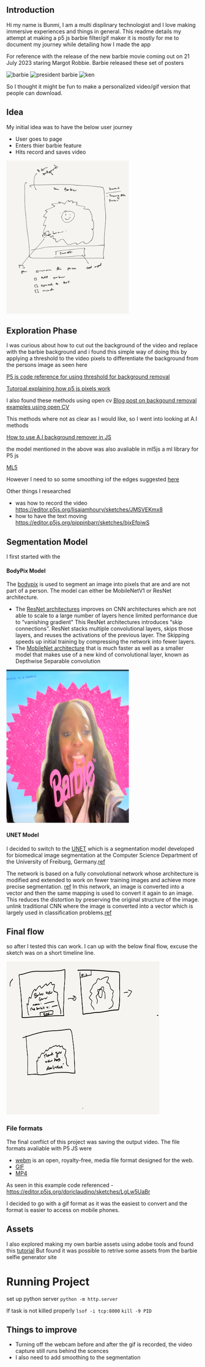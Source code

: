 ## Introduction 

Hi my name is Bunmi, I am a multi displinary technologist and I love making immersive experiences and things in general. 
This readme details my attempt at making a p5 js barbie filter/gif maker 
it is mostly for me to document my journey while detailing how I made the app 

For reference with the release of the new barbie movie coming out on  21 July 2023 staring Margot Robbie. Barbie released 
these set of posters

![barbie](https://deadline.com/wp-content/uploads/2023/04/barbie-BARBIE_Character_MARGOT_InstaVert_1638x2048_DOM_rgb.jpg?w=320)
![president barbie](https://deadline.com/wp-content/uploads/2023/04/barbie-BARBIE_Character_ISSA_InstaVert_1638x2048_DOM_rgb.jpg?w=320)
![ken](https://deadline.com/wp-content/uploads/2023/04/barbie-BARBIE_Character_RYAN_InstaVert_1638x2048_DOM_rgb.jpg?w=320)

So I thought it might be fun to make a personalized video/gif version that people can download. 


## Idea

My initial idea was to have the below user journey
- User goes to page
- Enters thier barbie feature 
- Hits record and saves video
  
<img src="img/initial_idea.jpg" alt="idea sketch 1" width="320" height="400">

[//]: # (![idea sketch 1]&#40;img/initial_idea.jpg&#41;)


## Exploration Phase

I was curious about how to cut out the background of the video and replace with the barbie background and i found this simple way of doing this 
by applying a threshold to the video pixels to differentiate the background from the persons image as seen here 

[P5 js code reference for using threshold for background removal](https://editor.p5js.org/lisajamhoury/sketches/zdx7KtsTM)

[Tutoroal explaining how p5 js pixels work](https://idmnyu.github.io/p5.js-image/Filters/index.html)

I also found these methods using open cv 
[Blog post on backgound removal examples using open CV](https://www.freedomvc.com/index.php/2022/01/17/basic-background-remover-with-opencv/#:~:text=Background%20Remover%20with%20OpenCV%20%E2%80%93%20Method%201&text=Perform%20Gaussian%20Blur%20to%20remove,a%20mask%20of%20the%20foreground)

This methods where not as clear as I would like, so I went into looking at A.I methods

[How to use A.I background remover in JS](https://michael-holstein.medium.com/remove-background-from-person-by-using-ai-and-javascript-eb85674f9e8d)

the model mentioned in the above was also avaliable in ml5js a ml library for P5 js

[ML5](https://ml5js.org/community/)

However I need to so some smoothing iof the edges suggested [here](https://v-hramchenko.medium.com/how-to-cut-out-a-person-in-an-image-with-open-source-projects-e5e7f8798d5c)

Other things I researched 
- was how to record the video
https://editor.p5js.org/lisajamhoury/sketches/JMSVEKmx8
- how to have the text moving
https://editor.p5js.org/pippinbarr/sketches/bjxEfpiwS


## Segmentation Model

I first started with the 

#### BodyPix Model
The [bodypix](https://npm.io/package/@tensorflow-models/body-pix) is used to segment an image into pixels that are and are not part of a person. 
The model can either be MobileNetV1 or ResNet architecture.  
- The [ResNet architectures](https://datagen.tech/guides/computer-vision/resnet/) improves on CNN architectures which are not able to scale to a large number of layers hence limited performance due to “vanishing gradient"
This ResNet architectures introduces “skip connections”. ResNet stacks multiple convolutional layers, skips those layers, and reuses the activations of the previous layer. 
The Skipping speeds up initial training by compressing the network into fewer layers.
- The [MobileNet architecture](https://towardsdatascience.com/understanding-depthwise-separable-convolutions-and-the-efficiency-of-mobilenets-6de3d6b62503#:~:text=Introduction%3A,known%20as%20Depthwise%20Separable%20convolution.) that is much faster as well as a smaller model that makes use of a new kind of convolutional layer, known as Depthwise Separable convolution

[//]: # (![body pix model result]&#40;img/bodypix_result.jpeg&#41;)
<img src="img/bodypix_result.jpeg" alt="body pix model result" width="320" height="400">

#### UNET Model
I decided to switch to the [UNET](https://learn.ml5js.org/#/reference/unet) which is a segmentation model  developed for biomedical image segmentation at the Computer Science Department of the University of Freiburg, Germany.[ref](https://towardsdatascience.com/unet-line-by-line-explanation-9b191c76baf5)

The network is based on a fully convolutional network whose architecture is modified and extended to work on fewer training images and achieve more precise segmentation. [ref](https://medium.com/@CereLabs/understanding-u-net-architecture-for-image-segmentation-74bef8caefee) 
In this network, an image is converted into a vector and then the same mapping is used to convert it again to an image. This reduces the distortion by preserving the original structure of the image. 
unlink traditional CNN where the image is converted into a vector which is largely used in classification problems.[ref](https://aditi-mittal.medium.com/introduction-to-u-net-and-res-net-for-image-segmentation-9afcb432ee2f#:~:text=In%20CNN%2C%20the%20image%20is,original%20structure%20of%20the%20image.)



## Final flow 
so after I tested this can work. I  can up with the below final flow, excuse the sketch was on a short timeline line.

[//]: # (![Final flow sketch]&#40;img/Final_flow_sketch.png&#41;)

<img src="img/Final_flow_sketch.png" alt="Final flow sketch" width="400" height="400">



### File formats

The final conflict of this project was saving the output video. The file formats avaliable with P5 JS were 
- [webm](https://www.webmproject.org/about/) is an open, royalty-free, media file format designed for the web.
- [GIF](https://en.wikipedia.org/wiki/GIF)
- [MP4](https://en.wikipedia.org/wiki/MP4_file_format)

As seen in this example code referenced - https://editor.p5js.org/doriclaudino/sketches/LgLw5UaBr 

I decided to go with a gif format as it was the easiest to convert and the format is easier to access on mobile phones.

## Assets
I also explored making my own barbie assets using adobe tools and found this [tutorial](https://www.youtube.com/watch?v=oMGhyVoi4Fg&t=705s&ab_channel=Nucly%E2%80%A2PhotoshopandCreativeDesignTraining)
But found it was possible to retrive some assets from the barbie selfie generator site

# Running Project
set up python server
`python -m http.server`

If task is not killed properly
`lsof -i tcp:8000`
`kill -9 PID`


## Things to improve
- Turning off the webcam before and after the gif is recorded, the video capture still runs behind the scences
- I also need to add smoothing to the segmentation
